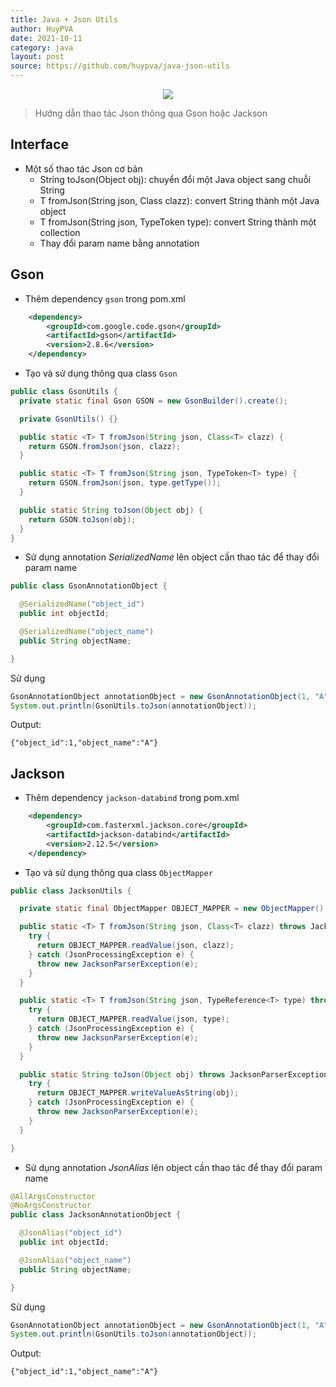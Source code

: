 ```yaml
---
title: Java + Json Utils
author: HuyPVA
date: 2021-10-11
category: java
layout: post
source: https://github.com/huypva/java-json-utils
---
```


<div align="center">
    <img src="../assets/images/json_utils.png"/>
</div>

> Hướng dẫn thao tác Json thông qua Gson hoặc Jackson 

## Interface

- Một số thao tác Json cơ bản
    - String toJson(Object obj): chuyển đổi một Java object sang chuỗi String
    - T fromJson(String json, Class<T> clazz): convert String thành một Java object
    - T fromJson(String json, TypeToken<T> type): convert String thành một collection
    - Thay đổi param name bằng annotation
    
## Gson

- Thêm dependency `gson` trong pom.xml

```xml
    <dependency>
        <groupId>com.google.code.gson</groupId>
        <artifactId>gson</artifactId>
        <version>2.8.6</version>
    </dependency>
```

- Tạo và sử dụng thông qua class `Gson`

```java
public class GsonUtils {
  private static final Gson GSON = new GsonBuilder().create();

  private GsonUtils() {}

  public static <T> T fromJson(String json, Class<T> clazz) {
    return GSON.fromJson(json, clazz);
  }

  public static <T> T fromJson(String json, TypeToken<T> type) {
    return GSON.fromJson(json, type.getType());
  }

  public static String toJson(Object obj) {
    return GSON.toJson(obj);
  }
}
```

- Sử dụng annotation *SerializedName* lên object cần thao tác để thay đổi param name

```java
public class GsonAnnotationObject {

  @SerializedName("object_id")
  public int objectId;

  @SerializedName("object_name")
  public String objectName;

}
```

Sử dụng 

```java
GsonAnnotationObject annotationObject = new GsonAnnotationObject(1, "A");
System.out.println(GsonUtils.toJson(annotationObject));
```

Output:

```text
{"object_id":1,"object_name":"A"}
```

## Jackson

- Thêm dependency `jackson-databind` trong pom.xml

```xml
    <dependency>
        <groupId>com.fasterxml.jackson.core</groupId>
        <artifactId>jackson-databind</artifactId>
        <version>2.12.5</version>
    </dependency>
```

- Tạo và sử dụng thông qua class `ObjectMapper`

```java
public class JacksonUtils {

  private static final ObjectMapper OBJECT_MAPPER = new ObjectMapper();

  public static <T> T fromJson(String json, Class<T> clazz) throws JacksonParserException {
    try {
      return OBJECT_MAPPER.readValue(json, clazz);
    } catch (JsonProcessingException e) {
      throw new JacksonParserException(e);
    }
  }

  public static <T> T fromJson(String json, TypeReference<T> type) throws JacksonParserException {
    try {
      return OBJECT_MAPPER.readValue(json, type);
    } catch (JsonProcessingException e) {
      throw new JacksonParserException(e);
    }
  }

  public static String toJson(Object obj) throws JacksonParserException {
    try {
      return OBJECT_MAPPER.writeValueAsString(obj);
    } catch (JsonProcessingException e) {
      throw new JacksonParserException(e);
    }
  }

}
```

- Sử dụng annotation *JsonAlias* lên object cần thao tác để thay đổi param name

```java
@AllArgsConstructor
@NoArgsConstructor
public class JacksonAnnotationObject {

  @JsonAlias("object_id")
  public int objectId;

  @JsonAlias("object_name")
  public String objectName;

}
```

Sử dụng 

```java
GsonAnnotationObject annotationObject = new GsonAnnotationObject(1, "A");
System.out.println(GsonUtils.toJson(annotationObject));
```

Output:

```text
{"object_id":1,"object_name":"A"}
```